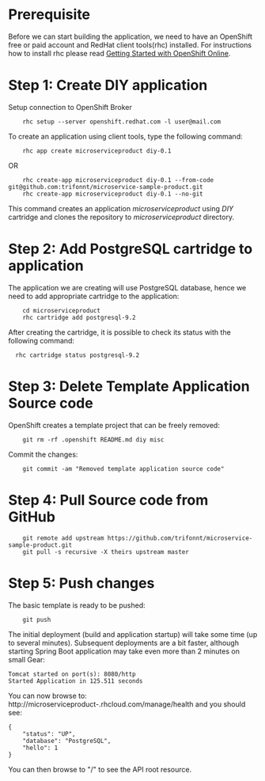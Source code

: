 # Prerequisite

Before we can start building the application, we need to have an OpenShift free or paid account and RedHat client tools(rhc) installed. For instructions how to install rhc please read [Getting Started with OpenShift Online](https://developers.openshift.com/en/getting-started-overview.html).

# Step 1: Create DIY application
Setup connection to OpenShift Broker

```shell
	rhc setup --server openshift.redhat.com -l user@mail.com
```

To create an application using client tools, type the following command:

```shell
	rhc app create microserviceproduct diy-0.1
```

OR

```shell
	rhc create-app microserviceproduct diy-0.1 --from-code git@github.com:trifonnt/microservice-sample-product.git
	rhc create-app microserviceproduct diy-0.1 --no-git
```

This command creates an application *microserviceproduct* using *DIY* cartridge and clones the repository to *microserviceproduct* directory.

# Step 2: Add PostgreSQL cartridge to application

The application we are creating will use PostgreSQL database, hence we need to add appropriate cartridge to the application:

```shell
	cd microserviceproduct
	rhc cartridge add postgresql-9.2
```

After creating the cartridge, it is possible to check its status with the following command:

```shell
  rhc cartridge status postgresql-9.2
```

# Step 3: Delete Template Application Source code

OpenShift creates a template project that can be freely removed:

```shell
	git rm -rf .openshift README.md diy misc
```

Commit the changes:

```shell
	git commit -am "Removed template application source code"
```

# Step 4: Pull Source code from GitHub

```shell
	git remote add upstream https://github.com/trifonnt/microservice-sample-product.git
	git pull -s recursive -X theirs upstream master
```

# Step 5: Push changes

The basic template is ready to be pushed:

```shell
	git push
```

The initial deployment (build and application startup) will take some time (up to several minutes). Subsequent deployments are a bit faster, although starting Spring Boot application may take even more than 2 minutes on small Gear:

	Tomcat started on port(s): 8080/http
	Started Application in 125.511 seconds

You can now browse to: http://microserviceproduct-<namespace>.rhcloud.com/manage/health and you should see:

	{
		"status": "UP",
		"database": "PostgreSQL",
		"hello": 1
	}

You can then browse to "/" to see the API root resource.
